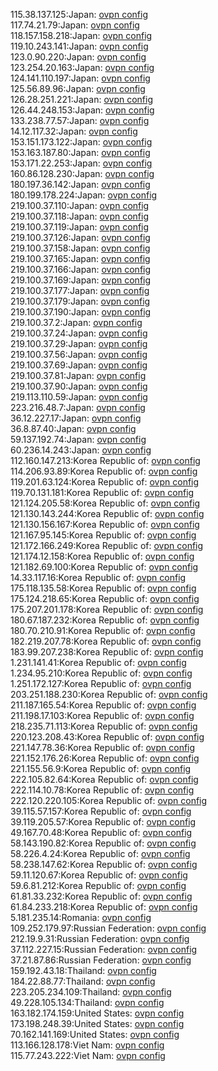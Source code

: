 115.38.137.125:Japan: [ovpn config](vpn/115_38_137_125.ovpn)  
117.74.21.79:Japan: [ovpn config](vpn/117_74_21_79.ovpn)  
118.157.158.218:Japan: [ovpn config](vpn/118_157_158_218.ovpn)  
119.10.243.141:Japan: [ovpn config](vpn/119_10_243_141.ovpn)  
123.0.90.220:Japan: [ovpn config](vpn/123_0_90_220.ovpn)  
123.254.20.163:Japan: [ovpn config](vpn/123_254_20_163.ovpn)  
124.141.110.197:Japan: [ovpn config](vpn/124_141_110_197.ovpn)  
125.56.89.96:Japan: [ovpn config](vpn/125_56_89_96.ovpn)  
126.28.251.221:Japan: [ovpn config](vpn/126_28_251_221.ovpn)  
126.44.248.153:Japan: [ovpn config](vpn/126_44_248_153.ovpn)  
133.238.77.57:Japan: [ovpn config](vpn/133_238_77_57.ovpn)  
14.12.117.32:Japan: [ovpn config](vpn/14_12_117_32.ovpn)  
153.151.173.122:Japan: [ovpn config](vpn/153_151_173_122.ovpn)  
153.163.187.80:Japan: [ovpn config](vpn/153_163_187_80.ovpn)  
153.171.22.253:Japan: [ovpn config](vpn/153_171_22_253.ovpn)  
160.86.128.230:Japan: [ovpn config](vpn/160_86_128_230.ovpn)  
180.197.36.142:Japan: [ovpn config](vpn/180_197_36_142.ovpn)  
180.199.178.224:Japan: [ovpn config](vpn/180_199_178_224.ovpn)  
219.100.37.110:Japan: [ovpn config](vpn/219_100_37_110.ovpn)  
219.100.37.118:Japan: [ovpn config](vpn/219_100_37_118.ovpn)  
219.100.37.119:Japan: [ovpn config](vpn/219_100_37_119.ovpn)  
219.100.37.126:Japan: [ovpn config](vpn/219_100_37_126.ovpn)  
219.100.37.158:Japan: [ovpn config](vpn/219_100_37_158.ovpn)  
219.100.37.165:Japan: [ovpn config](vpn/219_100_37_165.ovpn)  
219.100.37.166:Japan: [ovpn config](vpn/219_100_37_166.ovpn)  
219.100.37.169:Japan: [ovpn config](vpn/219_100_37_169.ovpn)  
219.100.37.177:Japan: [ovpn config](vpn/219_100_37_177.ovpn)  
219.100.37.179:Japan: [ovpn config](vpn/219_100_37_179.ovpn)  
219.100.37.190:Japan: [ovpn config](vpn/219_100_37_190.ovpn)  
219.100.37.2:Japan: [ovpn config](vpn/219_100_37_2.ovpn)  
219.100.37.24:Japan: [ovpn config](vpn/219_100_37_24.ovpn)  
219.100.37.29:Japan: [ovpn config](vpn/219_100_37_29.ovpn)  
219.100.37.56:Japan: [ovpn config](vpn/219_100_37_56.ovpn)  
219.100.37.69:Japan: [ovpn config](vpn/219_100_37_69.ovpn)  
219.100.37.81:Japan: [ovpn config](vpn/219_100_37_81.ovpn)  
219.100.37.90:Japan: [ovpn config](vpn/219_100_37_90.ovpn)  
219.113.110.59:Japan: [ovpn config](vpn/219_113_110_59.ovpn)  
223.216.48.7:Japan: [ovpn config](vpn/223_216_48_7.ovpn)  
36.12.227.17:Japan: [ovpn config](vpn/36_12_227_17.ovpn)  
36.8.87.40:Japan: [ovpn config](vpn/36_8_87_40.ovpn)  
59.137.192.74:Japan: [ovpn config](vpn/59_137_192_74.ovpn)  
60.236.14.243:Japan: [ovpn config](vpn/60_236_14_243.ovpn)  
112.160.147.213:Korea Republic of: [ovpn config](vpn/112_160_147_213.ovpn)  
114.206.93.89:Korea Republic of: [ovpn config](vpn/114_206_93_89.ovpn)  
119.201.63.124:Korea Republic of: [ovpn config](vpn/119_201_63_124.ovpn)  
119.70.131.181:Korea Republic of: [ovpn config](vpn/119_70_131_181.ovpn)  
121.124.205.58:Korea Republic of: [ovpn config](vpn/121_124_205_58.ovpn)  
121.130.143.244:Korea Republic of: [ovpn config](vpn/121_130_143_244.ovpn)  
121.130.156.167:Korea Republic of: [ovpn config](vpn/121_130_156_167.ovpn)  
121.167.95.145:Korea Republic of: [ovpn config](vpn/121_167_95_145.ovpn)  
121.172.166.249:Korea Republic of: [ovpn config](vpn/121_172_166_249.ovpn)  
121.174.12.158:Korea Republic of: [ovpn config](vpn/121_174_12_158.ovpn)  
121.182.69.100:Korea Republic of: [ovpn config](vpn/121_182_69_100.ovpn)  
14.33.117.16:Korea Republic of: [ovpn config](vpn/14_33_117_16.ovpn)  
175.118.135.58:Korea Republic of: [ovpn config](vpn/175_118_135_58.ovpn)  
175.124.218.65:Korea Republic of: [ovpn config](vpn/175_124_218_65.ovpn)  
175.207.201.178:Korea Republic of: [ovpn config](vpn/175_207_201_178.ovpn)  
180.67.187.232:Korea Republic of: [ovpn config](vpn/180_67_187_232.ovpn)  
180.70.210.91:Korea Republic of: [ovpn config](vpn/180_70_210_91.ovpn)  
182.219.207.78:Korea Republic of: [ovpn config](vpn/182_219_207_78.ovpn)  
183.99.207.238:Korea Republic of: [ovpn config](vpn/183_99_207_238.ovpn)  
1.231.141.41:Korea Republic of: [ovpn config](vpn/1_231_141_41.ovpn)  
1.234.95.210:Korea Republic of: [ovpn config](vpn/1_234_95_210.ovpn)  
1.251.172.127:Korea Republic of: [ovpn config](vpn/1_251_172_127.ovpn)  
203.251.188.230:Korea Republic of: [ovpn config](vpn/203_251_188_230.ovpn)  
211.187.165.54:Korea Republic of: [ovpn config](vpn/211_187_165_54.ovpn)  
211.198.17.103:Korea Republic of: [ovpn config](vpn/211_198_17_103.ovpn)  
218.235.71.113:Korea Republic of: [ovpn config](vpn/218_235_71_113.ovpn)  
220.123.208.43:Korea Republic of: [ovpn config](vpn/220_123_208_43.ovpn)  
221.147.78.36:Korea Republic of: [ovpn config](vpn/221_147_78_36.ovpn)  
221.152.176.26:Korea Republic of: [ovpn config](vpn/221_152_176_26.ovpn)  
221.155.56.9:Korea Republic of: [ovpn config](vpn/221_155_56_9.ovpn)  
222.105.82.64:Korea Republic of: [ovpn config](vpn/222_105_82_64.ovpn)  
222.114.10.78:Korea Republic of: [ovpn config](vpn/222_114_10_78.ovpn)  
222.120.220.105:Korea Republic of: [ovpn config](vpn/222_120_220_105.ovpn)  
39.115.57.157:Korea Republic of: [ovpn config](vpn/39_115_57_157.ovpn)  
39.119.205.57:Korea Republic of: [ovpn config](vpn/39_119_205_57.ovpn)  
49.167.70.48:Korea Republic of: [ovpn config](vpn/49_167_70_48.ovpn)  
58.143.190.82:Korea Republic of: [ovpn config](vpn/58_143_190_82.ovpn)  
58.226.4.24:Korea Republic of: [ovpn config](vpn/58_226_4_24.ovpn)  
58.238.147.62:Korea Republic of: [ovpn config](vpn/58_238_147_62.ovpn)  
59.11.120.67:Korea Republic of: [ovpn config](vpn/59_11_120_67.ovpn)  
59.6.81.212:Korea Republic of: [ovpn config](vpn/59_6_81_212.ovpn)  
61.81.33.232:Korea Republic of: [ovpn config](vpn/61_81_33_232.ovpn)  
61.84.233.218:Korea Republic of: [ovpn config](vpn/61_84_233_218.ovpn)  
5.181.235.14:Romania: [ovpn config](vpn/5_181_235_14.ovpn)  
109.252.179.97:Russian Federation: [ovpn config](vpn/109_252_179_97.ovpn)  
212.19.9.31:Russian Federation: [ovpn config](vpn/212_19_9_31.ovpn)  
37.112.227.15:Russian Federation: [ovpn config](vpn/37_112_227_15.ovpn)  
37.21.87.86:Russian Federation: [ovpn config](vpn/37_21_87_86.ovpn)  
159.192.43.18:Thailand: [ovpn config](vpn/159_192_43_18.ovpn)  
184.22.88.77:Thailand: [ovpn config](vpn/184_22_88_77.ovpn)  
223.205.234.109:Thailand: [ovpn config](vpn/223_205_234_109.ovpn)  
49.228.105.134:Thailand: [ovpn config](vpn/49_228_105_134.ovpn)  
163.182.174.159:United States: [ovpn config](vpn/163_182_174_159.ovpn)  
173.198.248.39:United States: [ovpn config](vpn/173_198_248_39.ovpn)  
70.162.141.169:United States: [ovpn config](vpn/70_162_141_169.ovpn)  
113.166.128.178:Viet Nam: [ovpn config](vpn/113_166_128_178.ovpn)  
115.77.243.222:Viet Nam: [ovpn config](vpn/115_77_243_222.ovpn)  

